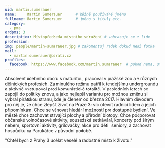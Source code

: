 ```yaml
---
uid: martin.sumerauer
name:     Martin Sumerauer  	# běžně používáné jméno
fullname: Martin Sumerauer  	# jméno s tituly etc.
category:
  - pms
ordpms: 3
description: Místopředseda místního sdružení # zobrazuje se v lide
profession: 
img: people/martin-sumerauer.jpg # zakomentuj radek dokud není fotka
mail:
  - martin.sumerauer@pirati.cz
profiles:
  facebook: https://www.facebook.com/martin.sumerauer  # pokud nema, staci smazat tuto radku
---
```

Absolvent učebního oboru s maturitou, pracoval v pražské zoo a v různých dělnických profesích. Za minulého režimu patřil k tehdejšímu undergroundu a aktivně vystupoval proti komunistické totalitě. V posledních letech se zapojil do politiky znovu, a jako nejlepší variantu pro možnou změnu si vybral pirátskou stranu, kde je členem od března 2017. Hlavním důvodem pro něj je, že chce zlepšit život na Praze 3: víc otevřít radnici lidem a jejich připomínkám. Chce se věnovat hledání možností pro dostupné bydlení. Ve městě chce zachovat stávající plochy a přírodní biotopy. Chce podporovat občanské volnočasové aktivity, sousedská setkávání, koncerty pod širým nebem, sportovní aktivity, grilovačky, akce pro děti i seniory, a zachovat hospůdku na Parukářce v původní podobě.

"Chtěl bych z Prahy 3 udělat veselé a radostné místo k životu." 

